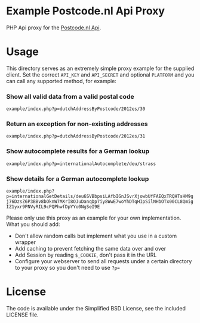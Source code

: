 Example Postcode.nl Api Proxy
=============

PHP Api proxy for the [Postcode.nl Api](https://api.postcode.nl/documentation/).


Usage
=============

This directory serves as an extremely simple proxy example for the supplied client.
Set the correct `API_KEY` and `API_SECRET` and optional `PLATFORM` and you can call
any supported method, for example:

### Show all valid data from a valid postal code
`example/index.php?p=dutchAddressByPostcode/2012es/30`

### Return an exception for non-existing addresses
`example/index.php?p=dutchAddressByPostcode/2012es/31`

### Show autocomplete results for a German lookup
`example/index.php?p=internationalAutocomplete/deu/strass`

### Show details for a German autocomplete lookup
`example/index.php?p=internationalGetDetails/deu6SVBbpsiLAfbIGnJSvrXjowbUfFAEQxTRQHTsHM9gj76DzsZ6P3BBv8bOknW7MXrI8OJuDanqDp7iy8WwE7woYhDTqHIpSilNHbOTx00CL8QmigIZ1yxr9PNVyRIL9cPQPhwfDpYYo0NgSeI9E`

Please only use this proxy as an example for your own implementation.
What you should add:

* Don't allow random calls but implement what you use in a custom wrapper
* Add caching to prevent fetching the same data over and over
* Add Session by reading `$_COOKIE`, don't pass it in the URL
* Configure your webserver to send all requests under a certain directory to your proxy
 so you don't need to use `?p=`

License
=============

The code is available under the Simplified BSD License, see the included LICENSE file.
